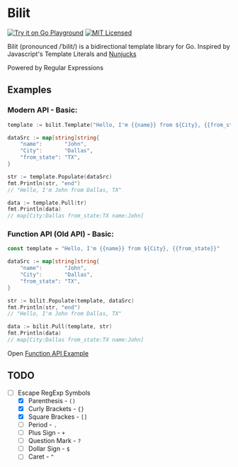 # Bilit
[![Try it on Go Playground](https://img.shields.io/static/v1?label=Go%20Playground&message=Try%20It&color=00addc&style=for-the-badge&logo=go)](https://play.golang.org/p/n9MtRW_RIlg) [![MIT Licensed](https://img.shields.io/github/license/simplycodin/bilit?style=for-the-badge)](./LICENSE)

Bilit (pronounced /ˈbilit/) is a bidirectional template library for Go.
Inspired by Javascript's Template Literals and [Nunjucks](https://mozilla.github.io/nunjucks/templating.html)

Powered by Regular Expressions

## Examples
### Modern API - Basic:
``` go
template := bilit.Template("Hello, I'm {{name}} from ${City}, {{from_state}}")

dataSrc := map[string]string{
	"name":       "John",
	"City":       "Dallas",
	"from_state": "TX",
}

str := template.Populate(dataSrc)
fmt.Println(str, "end")
// "Hello, I'm John from Dallas, TX"

data := template.Pull(tr)
fmt.Println(data)
// map[City:Dallas from_state:TX name:John]

```
### Function API (Old API) - Basic:
``` go
const template = "Hello, I'm {{name}} from ${City}, {{from_state}}"

dataSrc := map[string]string{
	"name":       "John",
	"City":       "Dallas",
	"from_state": "TX",
}

str := bilit.Populate(template, dataSrc)
fmt.Println(str, "end")
// "Hello, I'm John from Dallas, TX"

data := bilit.Pull(template, str)
fmt.Println(data)
// map[City:Dallas from_state:TX name:John]
```
Open [Function API Example](./examples/function)

## TODO
- [ ] Escape RegExp Symbols
	- [x] Parenthesis - `()`
	- [x] Curly Brackets - `{}`
	- [x] Square Brackes - `[]`
	- [ ] Period - `.`
	- [ ] Plus Sign - `+`
	- [ ] Question Mark - `?`
	- [ ] Dollar Sign - `$`
	- [ ] Caret - `^`